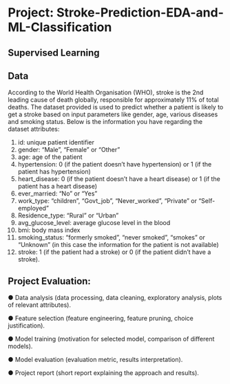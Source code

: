 # Project: Stroke-Prediction-EDA-and-ML-Classification
## Supervised Learning 
## Data
According to the World Health Organisation (WHO), stroke is the 2nd leading cause of death globally, responsible for approximately 11% of total deaths.
The dataset provided is used to predict whether a patient is likely to get a stroke based on input parameters like gender, age, various diseases and smoking status.
Below is the information you have regarding the dataset attributes:
1) id: unique patient identifier
2) gender: “Male”, “Female” or “Other”
3) age: age of the patient
4) hypertension: 0 (if the patient doesn’t have hypertension) or 1 (if the patient has hypertension)
5) heart_disease: 0 (if the patient doesn’t have a heart disease) or 1 (if the patient has a heart disease)
6) ever_married: “No” or “Yes”
7) work_type: “children”, “Govt_job”, “Never_worked”, “Private” or “Self-employed”
8) Residence_type: “Rural” or “Urban”
9) avg_glucose_level: average glucose level in the blood
10) bmi: body mass index
11) smoking_status: “formerly smoked”, “never smoked”, “smokes” or “Unknown” (in this case the information for the patient is not available)
12) stroke: 1 (if the patient had a stroke) or 0 (if the patient didn’t have a stroke).
## Project Evaluation:
● Data analysis (data processing, data cleaning, exploratory analysis, plots of relevant attributes). 

● Feature selection (feature engineering, feature pruning, choice justification).

● Model training (motivation for selected model, comparison of different models).

● Model evaluation (evaluation metric, results interpretation). 

● Project report (short report explaining the approach and results).
